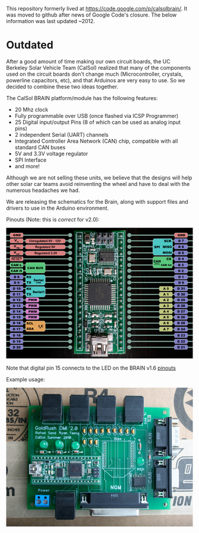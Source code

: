 This repository formerly lived at https://code.google.com/p/calsolbrain/. It was
moved to github after news of Google Code's closure. The below information was
last updated ~2012.

# Outdated

After a good amount of time making our own circuit boards, the UC Berkeley Solar
Vehicle Team (CalSol) realized that many of the components used on the circuit
boards don't change much (Microcontroller, crystals, powerline capacitors, etc),
and that Arduinos are very easy to use. So we decided to combine these two ideas
together.

The CalSol BRAIN platform/module has the following features:

- 20 Mhz clock
- Fully programmable over USB (once flashed via ICSP Programmer)
- 25 Digital input/output Pins (8 of which can be used as analog input pins)
- 2 independent Serial (UART) channels
- Integrated Controller Area Network (CAN) chip, compatible with all standard 
  CAN buses
- 5V and 3.3V voltage regulator
- SPI Interface
- and more!

Although we are not selling these units, we believe that the designs will help
other solar car teams avoid reinventing the wheel and have to deal with the
numerous headaches we had.

We are releasing the schematics for the Brain, along with support files and
drivers to use in the Arduino environment.

Pinouts (Note: this is *correct* for v2.0):

![Pinouts](https://raw.githubusercontent.com/CalSol/BRAIN/master/Pictures/Brain2Pins.jpg)

Note that digital pin 15 connects to the LED on the BRAIN v1.6
[pinouts](https://github.com/CalSol/BRAIN/blob/master/Pictures/Brain-footprint.gif)

Example usage:

![DMI2](https://raw.githubusercontent.com/CalSol/BRAIN/master/Pictures/DMI2.jpg)
